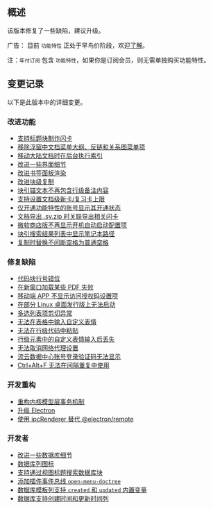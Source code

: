 ## 概述

该版本修复了一些缺陷，建议升级。

广告： 目前 `功能特性` 正处于早鸟价阶段，欢迎[了解](https://b3log.org/siyuan/pricing.html)。

注：`年付订阅` 包含 `功能特性`，如果你是订阅会员，则无需单独购买功能特性。

## 变更记录

以下是此版本中的详细变更。

### 改进功能

* [支持标题块制作闪卡](https://github.com/siyuan-note/siyuan/issues/9005)
* [移除浮窗中文档菜单大纲、反链和关系图菜单项](https://github.com/siyuan-note/siyuan/issues/9341)
* [移动大陆文档时在后台执行索引](https://github.com/siyuan-note/siyuan/issues/9356)
* [改进一些界面细节](https://github.com/siyuan-note/siyuan/issues/9359)
* [改进书签面板渲染](https://github.com/siyuan-note/siyuan/issues/9361)
* [改进块级复制](https://github.com/siyuan-note/siyuan/issues/9362)
* [块引锚文本不再包含行级备注内容](https://github.com/siyuan-note/siyuan/issues/9363)
* [支持设置文档级新卡/复习卡上限](https://github.com/siyuan-note/siyuan/issues/9365)
* [仅开通功能特性的账号显示其开通状态](https://github.com/siyuan-note/siyuan/issues/9367)
* [文档导出 .sy.zip 时关联导出相关闪卡](https://github.com/siyuan-note/siyuan/issues/9372)
* [微软商店版不再显示开机自动启动配置项](https://github.com/siyuan-note/siyuan/issues/9373)
* [块引搜索结果列表中显示笔记本路径](https://github.com/siyuan-note/siyuan/issues/9378)
* [复制时替换不间断空格为普通空格](https://github.com/siyuan-note/siyuan/issues/9382)

### 修复缺陷

* [代码块行号错位](https://github.com/siyuan-note/siyuan/issues/9337)
* [在新窗口加载某些 PDF 失败](https://github.com/siyuan-note/siyuan/issues/9343)
* [移动端 APP 不显示访问授权码设置项](https://github.com/siyuan-note/siyuan/issues/9346)
* [在部分 Linux 桌面发行版上无法启动](https://github.com/siyuan-note/siyuan/issues/9347)
* [多选列表项剪切异常](https://github.com/siyuan-note/siyuan/issues/9349)
* [无法在表格中输入自定义表情](https://github.com/siyuan-note/siyuan/issues/9358)
* [无法在行级代码中粘贴](https://github.com/siyuan-note/siyuan/issues/9369)
* [行级元素中的自定义表情输入后丢失](https://github.com/siyuan-note/siyuan/issues/9370)
* [无法取消网络代理设置](https://github.com/siyuan-note/siyuan/issues/9374)
* [流云数据中心账号登录验证码无法显示](https://github.com/siyuan-note/siyuan/issues/9375)
* [Ctrl+Alt+F 无法在间隔重复中使用](https://github.com/siyuan-note/siyuan/issues/9384)

### 开发重构

* [重构内核模型层事务机制](https://github.com/siyuan-note/siyuan/issues/9338)
* [升级 Electron](https://github.com/siyuan-note/siyuan/issues/9342)
* [使用 ipcRenderer 替代 @electron/remote](https://github.com/siyuan-note/siyuan/issues/9368)

### 开发者

* [改进一些数据库细节](https://github.com/siyuan-note/siyuan/issues/9274)
* [数据库列图标](https://github.com/siyuan-note/siyuan/issues/9304)
* [支持通过视图标题搜索数据库块](https://github.com/siyuan-note/siyuan/issues/9348)
* [添加插件事件总线 `open-menu-doctree`](https://github.com/siyuan-note/siyuan/issues/9351)
* [数据库模板列支持 `created` 和 `updated` 内置变量](https://github.com/siyuan-note/siyuan/issues/9364)
* [数据库支持创建时间和更新时间列](https://github.com/siyuan-note/siyuan/issues/9371)
